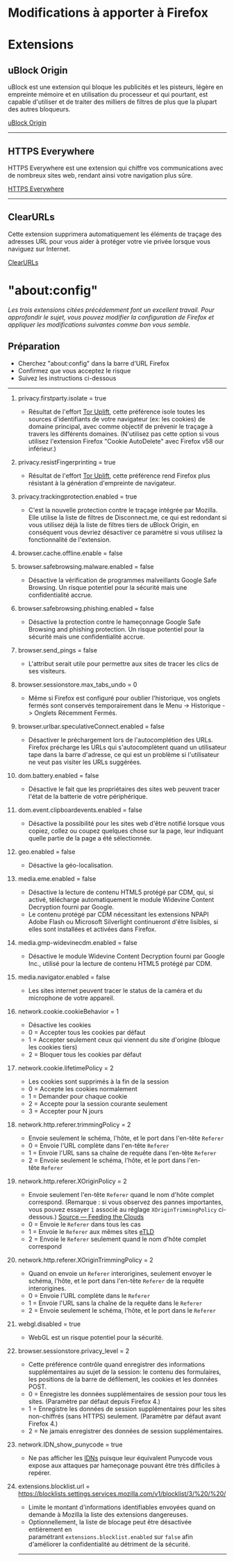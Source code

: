 # Modifications à apporter à Firefox

# Extensions

## uBlock Origin

uBlock est une extension qui bloque les publicités et les pisteurs, légère en empreinte mémoire et en utilisation du processeur et qui pourtant, est capable d'utiliser et de traiter des milliers de filtres de plus que la plupart des autres bloqueurs.

[uBlock Origin](https://addons.mozilla.org/fr/firefox/addon/ublock-origin/)

---

## HTTPS Everywhere

HTTPS Everywhere est une extension qui chiffre vos communications avec de nombreux sites web, rendant ainsi votre navigation plus sûre. 

[HTTPS Everywhere](https://www.eff.org/https-everywhere)

---

## ClearURLs

Cette extension supprimera automatiquement les éléments de traçage des adresses URL pour vous aider à protéger votre vie privée lorsque vous naviguez sur Internet.

[ClearURLs](https://addons.mozilla.org/fr/firefox/addon/clearurls/)

# "about:config"

*Les trois extensions citées précédemment font un excellent travail. Pour approfondir le sujet, vous pouvez modifier la configuration de Firefox et appliquer les modifications suivantes comme bon vous semble.*

## Préparation

- Cherchez "about:config" dans la barre d'URL Firefox
- Confirmez que vous acceptez le risque
- Suivez les instructions ci-dessous

---

1. privacy.firstparty.isolate = true
    - Résultat de l'effort [Tor Uplift](https://wiki.mozilla.org/Security/Tor_Uplift), cette préférence isole toutes les sources d'identifiants de votre navigateur (ex: les cookies) de domaine principal, avec comme objectif de prévenir le traçage à travers les différents domaines. (N'utilisez pas cette option si vous utilisez l'extension Firefox "Cookie AutoDelete" avec Firefox v58 our inférieur.)
2. privacy.resistFingerprinting = true
    - Résultat de l'effort [Tor Uplift](https://wiki.mozilla.org/Security/Tor_Uplift), cette préférence rend Firefox plus résistant à la génération d'empreinte de navigateur.
3. privacy.trackingprotection.enabled = true
    - C'est la nouvelle protection contre le traçage intégrée par Mozilla. Elle utilise la liste de filtres de Disconnect.me, ce qui est redondant si vous utilisez déjà la liste de filtres tiers de uBlock Origin, en conséquent vous devriez désactiver ce paramètre si vous utilisez la fonctionnalité de l'extension.
4. browser.cache.offline.enable = false
5. browser.safebrowsing.malware.enabled = false
    - Désactive la vérification de programmes malveillants Google Safe Browsing. Un risque potentiel pour la sécurité mais une confidentialité accrue.
6. browser.safebrowsing.phishing.enabled = false
    - Désactive la protection contre le hameçonnage Google Safe Browsing and phishing protection. Un risque potentiel pour la sécurité mais une confidentialité accrue.
7. browser.send_pings = false
    - L'attribut serait utile pour permettre aux sites de tracer les clics de ses visiteurs.
8. browser.sessionstore.max_tabs_undo = 0
    - Même si Firefox est configuré pour oublier l'historique, vos onglets fermés sont conservés temporairement dans le Menu -> Historique -> Onglets Récemment Fermés.
9. browser.urlbar.speculativeConnect.enabled = false
    - Désactiver le préchargement lors de l'autocomplétion des URLs. Firefox précharge les URLs qui s'autocomplètent quand un utilisateur tape dans la barre d'adresse, ce qui est un problème si l'utilisateur ne veut pas visiter les URLs suggérées.
10. dom.battery.enabled = false
    - Désactive le fait que les propriétaires des sites web peuvent tracer l'état de la batterie de votre périphérique.
11. dom.event.clipboardevents.enabled = false
    - Désactive la possibilité pour les sites web d'être notifié lorsque vous copiez, collez ou coupez quelques chose sur la page, leur indiquant quelle partie de la page a été sélectionnée.
12. geo.enabled = false
    - Désactive la géo-localisation.
13. media.eme.enabled = false
    - Désactive la lecture de contenu HTML5 protégé par CDM, qui, si activé, télécharge automatiquement le module Widevine Content Decryption fourni par Google.
    - Le contenu protégé par CDM nécessitant les extensions NPAPI Adobe Flash ou Microsoft Silverlight continueront d'être lisibles, si elles sont installées et activées dans Firefox.
14. media.gmp-widevinecdm.enabled = false
    - Désactive le module Widevine Content Decryption fourni par Google Inc., utilisé pour la lecture de contenu HTML5 protégé par CDM.
15. media.navigator.enabled = false
    - Les sites internet peuvent tracer le status de la caméra et du microphone de votre appareil.
16. network.cookie.cookieBehavior = 1
    - Désactive les cookies
    - 0 = Accepter tous les cookies par défaut
    - 1 = Accepter seulement ceux qui viennent du site d'origine (bloque les cookies tiers)
    - 2 = Bloquer tous les cookies par défaut
17. network.cookie.lifetimePolicy = 2
    - Les cookies sont supprimés à la fin de la session
    - 0 = Accepte les cookies normalement
    - 1 = Demander pour chaque cookie
    - 2 = Accepte pour la session courante seulement
    - 3 = Accepter pour N jours
18. network.http.referer.trimmingPolicy = 2
    - Envoie seulement le schéma, l'hôte, et le port dans l'en-tête `Referer`
    - 0 = Envoie l'URL complète dans l'en-tête `Referer`
    - 1 = Envoie l'URL sans sa chaîne de requête dans l'en-tête `Referer`
    - 2 = Envoie seulement le schéma, l'hôte, et le port dans l'en-tête `Referer`
19. network.http.referer.XOriginPolicy = 2
    - Envoie seulement l'en-tête `Referer` quand le nom d'hôte complet correspond. (Remarque : si vous observez des pannes importantes, vous pouvez essayer `1` associé au réglage `XOriginTrimmingPolicy` ci-dessous.) [Source — Feeding the Clouds](https://feeding.cloud.geek.nz/posts/tweaking-referrer-for-privacy-in-firefox/)
    - 0 = Envoie le `Referer` dans tous les cas
    - 1 = Envoie le `Referer` aux mêmes sites [eTLD](https://en.wikipedia.org/wiki/Public_Suffix_List)
    - 2 = Envoie le `Referer` seulement quand le nom d'hôte complet correspond
20. network.http.referer.XOriginTrimmingPolicy = 2
    - Quand on envoie un `Referer` interorigines, seulement envoyer le schéma, l'hôte, et le port dans l'en-tête `Referer` de la requête interorigines.
    - 0 = Envoie l'URL complète dans le `Referer`
    - 1 = Envoie l'URL sans la chaîne de la requête dans le `Referer`
    - 2 = Envoie seulement le schéma, l'hôte, et le port dans le `Referer`
21. webgl.disabled = true
    - WebGL est un risque potentiel pour la sécurité.
22. browser.sessionstore.privacy_level = 2
    - Cette préférence contrôle quand enregistrer des informations supplémentaires au sujet de la session: le contenu des formulaires, les positions de la barre de défilement, les cookies et les données POST.
    - 0 = Enregistre les données supplémentaires de session pour tous les sites. (Paramètre par défaut depuis Firefox 4.)
    - 1 = Enregistre les données de session supplémentaires pour les sites non-chiffrés (sans HTTPS) seulement. (Paramètre par défaut avant Firefox 4.)
    - 2 = Ne jamais enregistrer des données de session supplémentaires.
23. network.IDN_show_punycode = true
    - Ne pas afficher les [IDNs](https://fr.wikipedia.org/wiki/Nom_de_domaine_internationalis%C3%A9) puisque leur équivalent Punycode vous expose aux attaques par hameçonage pouvant être très difficiles à repérer.
24. extensions.blocklist.url = https://blocklists.settings.services.mozilla.com/v1/blocklist/3/%20/%20/
    - Limite le montant d'informations identifiables envoyées quand on demande à Mozilla la liste des extensions dangereuses.
    - Optionnellement, la liste de blocage peut être désactivée entièrement en paramétrant `extensions.blocklist.enabled` sur `false` afin d'améliorer la confidentialité au détriment de la sécurité.

    ---
